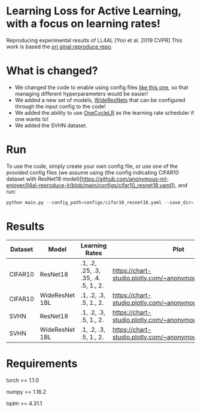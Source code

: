 # Learning Loss for Active Learning, with a focus on learning rates!
Reproducing experimental results of LL4AL [Yoo et al. 2019 CVPR]
This work is based the [ori ginal reproduce repo](https://github.com/Mephisto405/Learning-Loss-for-Active-Learning).

# What is changed?
* We changed the code to enable using config files [like this one](https://github.com/anonymous-ml-enjoyer/ll4al-reproduce-lr/blob/main/configs/cifar10_resnet18.yaml), so that managing different hyperparameters would be easier!
* We added a new set of models, [WideResNets](https://github.com/anonymous-ml-enjoyer/ll4al-reproduce-lr/blob/main/models/wide_resnet.py) that can be configured through the input config to the code!
* We added the ability to use [OneCycleLR](https://pytorch.org/docs/stable/generated/torch.optim.lr_scheduler.OneCycleLR.html) as the learning rate scheduler if one wants to!
* We added the SVHN dataset.

# Run

To use the code, simply create your own config file, or use one of the provided config files (we assume using (the config indicating CIFAR10 dataset with ResNet18 model)[https://github.com/anonymous-ml-enjoyer/ll4al-reproduce-lr/blob/main/configs/cifar10_resnet18.yaml]), and run:
```python
python main.py --config_path=configs/cifar10_resnet18.yaml --save_dir=.
```

# Results

| **Dataset** | **Model**      | **Learning Rates**                   | **Plot**                                                   |
|-------------|----------------|--------------------------------------|------------------------------------------------------------|
| CIFAR10     | ResNet18       | .1, .2, .25, .3, .35, .4. .5, 1., 2. | https://chart-studio.plotly.com/~anonymous.ml.enjoyer/1/#/ |
| CIFAR10     | WideResNet 1BL | .1, .2, .3, .5, 1., 2.               | https://chart-studio.plotly.com/~anonymous.ml.enjoyer/11/  |
| SVHN        | ResNet18       | .1, .2, .3, .5, 1., 2.               | https://chart-studio.plotly.com/~anonymous.ml.enjoyer/7    |
| SVHN        | WideResNet 1BL | .1, .2, .3, .5, 1., 2.               | https://chart-studio.plotly.com/~anonymous.ml.enjoyer/9/#/ |


# Requirements
 torch >= 1.1.0

 numpy >= 1.16.2

 tqdm >= 4.31.1
